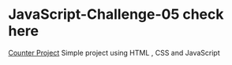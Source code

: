 # JavaScript-Challenge-05 check here
<a href="#">Counter Project</a>  Simple project using HTML , CSS and JavaScript  
 
